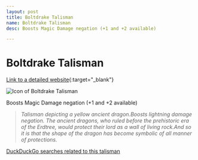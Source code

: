 ```yaml
---
layout: post
title: Boltdrake Talisman
name: Boltdrake Talisman
desc: Boosts Magic Damage negation (+1 and +2 available)

---
```

# Boltdrake Talisman
[Link to a detailed website](https://eldenring.wiki.fextralife.com/Boltdrake+Talisman){:target="_blank"}

![Icon of Boltdrake Talisman](https://eldenring.wiki.fextralife.com/file/Elden-Ring/boltdrake_talisman_talisman_elden_ring_wiki_guide_200px.png)

Boosts Magic Damage negation (+1 and +2 available)

>*Talisman depicting a yellow ancient dragon.Boosts lightning damage negation. The ancient dragons, who ruled before the prehistoric era of the Erdtree, would protect their lord as a wall of living rock.And so it is that the shape of the dragon has become symbolic of all manner of protections.*

[DuckDuckGo searches related to this talisman]({{site.baseurl}}/searches/BoltdrakeTalisman)


